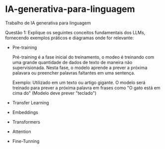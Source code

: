 # IA-generativa-para-linguagem
Trabalho de IA generativa para linguagem

Questão 1: Explique os seguintes conceitos fundamentais dos LLMs, fornecendo exemplos práticos e diagramas onde for relevante:

* Pre-training       

    Pré-training é a fase inicial do treinamento, o modeo é treinando com uma grande quantidade de dados de texto de maneira 
    não supervisionada. Nesta fase, o modelo aprende a prever a próxima palavara ou preencher palavras faltantes em uma sentença.

    Exemplo: Utilizado em um texto ou artigo gigante. O modelo será treinado para prever a próxima palavra em frases como "O gato está em cima do" (Modelo deve prever "teclado")

* Transfer Learning
* Embeddings
* Transformers
* Attention
* Fine-Tunning

